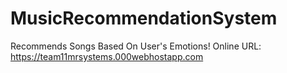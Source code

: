 # MusicRecommendationSystem
Recommends Songs Based On User's Emotions!
Online URL: https://team11mrsystems.000webhostapp.com
